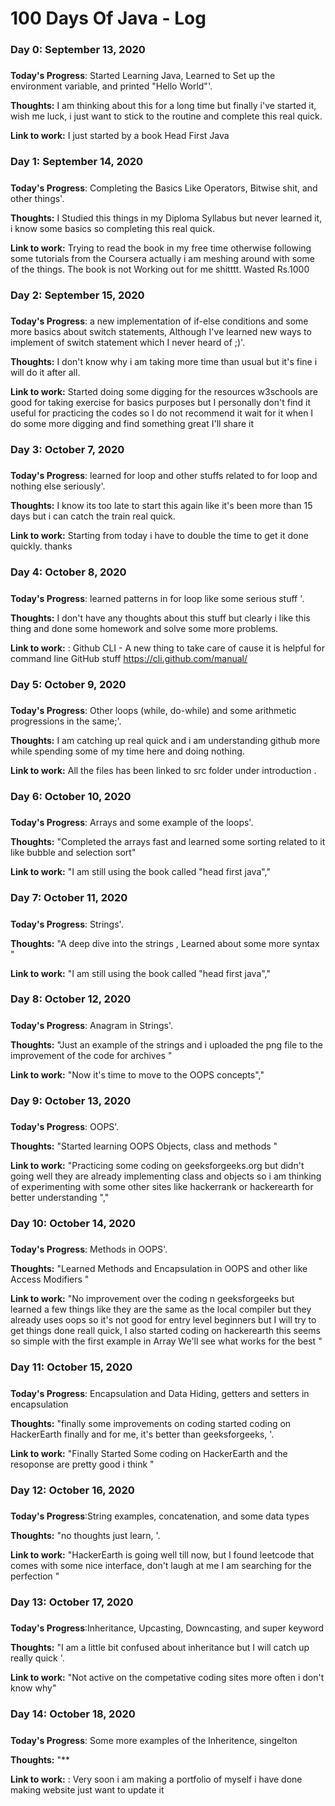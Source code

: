 # 100 Days Of Java - Log

### Day 0: September 13, 2020 
##### 

**Today's Progress**: Started Learning Java, Learned to Set up the environment variable, and printed "Hello World"'.

**Thoughts:** I am thinking about this for a long time but finally i've started it, wish me luck, i just want to stick to the routine and complete this real quick.

**Link to work:** I just started by a book Head First Java


### Day 1: September 14, 2020 
##### 

**Today's Progress**: Completing the Basics Like Operators, Bitwise shit, and other things'.

**Thoughts:** I Studied this things in my Diploma Syllabus but never learned it, i know some basics so completing this real quick.

**Link to work:** Trying to read the book in my free time otherwise following some tutorials from the Coursera actually i am meshing around with some of the things. The book is not Working out for me shitttt. Wasted Rs.1000


### Day 2: September 15, 2020 
##### 

**Today's Progress**: a new implementation of if-else conditions and some more basics about switch statements, Although I've learned new ways to implement of switch statement which I never heard of ;)'.

**Thoughts:** I don't know why i am taking more time than usual but it's fine i will do it after all.

**Link to work:** Started doing some digging for the resources w3schools are good for taking exercise for basics purposes but I personally don't find it useful for practicing the codes so I do not recommend it wait for it when I do some more digging and find something great I'll share it 

### Day 3: October 7, 2020 
##### 

**Today's Progress**: learned for loop and other stuffs related to for loop and nothing else seriously'.

**Thoughts:** I know its too late to start this again like it's been more than 15 days but i can catch the train real quick.

**Link to work:** Starting from today i have to double the time to get it done quickly. thanks

### Day 4: October 8, 2020 
##### 

**Today's Progress**: learned patterns in for loop like some serious stuff '.

**Thoughts:** I don't have any thoughts about this stuff but clearly i like this thing and done some homework and solve some more problems.

**Link to work:** : Github CLI - A new thing to take care of cause it is helpful for command line GitHub stuff https://cli.github.com/manual/

### Day 5: October 9, 2020 
##### 

**Today's Progress**: Other loops (while, do-while) and some arithmetic progressions in the same;'.

**Thoughts:** I am catching up real quick and i am understanding github more while spending some of my time here and doing nothing.

**Link to work:** All the files has been linked to src folder under introduction .  

### Day 6: October 10, 2020 
##### 

**Today's Progress**: Arrays and some example of the loops'.

**Thoughts:** "Completed the arrays fast and learned some sorting related to it like bubble and selection sort"

**Link to work:** "I am still using the book called "head first java","

### Day 7: October 11, 2020 
##### 

**Today's Progress**: Strings'.

**Thoughts:** "A deep dive into the strings , Learned about some more syntax "

**Link to work:** "I am still using the book called "head first java","

### Day 8: October 12, 2020 
##### 

**Today's Progress**: Anagram in Strings'.

**Thoughts:** "Just an example of the strings and i uploaded the png file to the improvement of the code for archives "

**Link to work:** "Now it's time to move to the OOPS concepts","

### Day 9: October 13, 2020
#####

**Today's Progress**: OOPS'.

**Thoughts:** "Started learning OOPS Objects, class and methods "

**Link to work:** "Practicing some coding on geeksforgeeks.org but didn't going well they are already implementing class and objects so i am thinking of experimenting with some other sites like hackerrank or hackerearth for better understanding ","

### Day 10: October 14, 2020
#####

**Today's Progress**: Methods in OOPS'.

**Thoughts:** "Learned Methods and Encapsulation in OOPS and other like Access Modifiers "

**Link to work:** "No improvement over the coding n geeksforgeeks but learned a few things like they are the same as the local compiler but they already uses oops so it's not good for entry level beginners but I will try to get things done reall quick, I also started coding on hackerearth this seems so simple with the first example in Array We'll see what works for the best "

### Day 11: October 15, 2020
#####

**Today's Progress**: Encapsulation and Data Hiding, getters and setters in encapsulation 

**Thoughts:** "finally some improvements on coding started coding on HackerEarth finally and for me, it's better than geeksforgeeks, '.

**Link to work:** "Finally Started Some coding on HackerEarth and the resoponse are pretty good i think "

### Day 12: October 16, 2020
#####

**Today's Progress**:String examples, concatenation, and some data types

**Thoughts:** "no thoughts just learn, '.

**Link to work:** "HackerEarth is going well till now, but I found leetcode that comes with some nice interface, don't laugh at me I am searching for the perfection "

### Day 13: October 17, 2020
#####

**Today's Progress**:Inheritance, Upcasting, Downcasting, and super keyword

**Thoughts:** "I am a little bit confused about inheritance but I will catch up really quick '.

**Link to work:** "Not active on the competative coding sites more often i don't know why"

### Day 14: October 18, 2020
#####

**Today's Progress**: Some more examples of the Inheritence, singelton

**Thoughts:** "**

**Link to work:** : Very soon i am making a portfolio of myself i have done making website just want to update it
